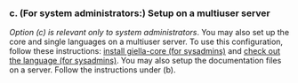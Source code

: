 ### c. (For system administrators:) Setup on a multiuser server

_Option (c) is relevant only to system administrators_. You may also set up the core and single languages on a multiuser server. To use this configuration, follow these instructions: [install giella-core (for sysadmins)](SettingUpAMultiuserServer.md) and [check out the language (for sysadmins)](GettingStartedOnAServer.md). You may also setup the documentation files on a server. Follow the instructions under (b).
